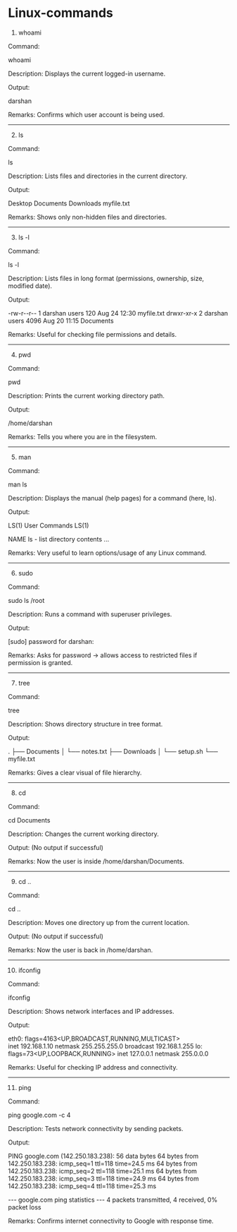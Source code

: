# Linux-commands

1. whoami

Command:

whoami

Description:
Displays the current logged-in username.

Output:

darshan

Remarks:
Confirms which user account is being used.


---

2. ls

Command:

ls

Description:
Lists files and directories in the current directory.

Output:

Desktop  Documents  Downloads  myfile.txt

Remarks:
Shows only non-hidden files and directories.


---

3. ls -l

Command:

ls -l

Description:
Lists files in long format (permissions, ownership, size, modified date).

Output:

-rw-r--r--  1 darshan users   120 Aug 24 12:30 myfile.txt
drwxr-xr-x  2 darshan users  4096 Aug 20 11:15 Documents

Remarks:
Useful for checking file permissions and details.


---

4. pwd

Command:

pwd

Description:
Prints the current working directory path.

Output:

/home/darshan

Remarks:
Tells you where you are in the filesystem.


---

5. man

Command:

man ls

Description:
Displays the manual (help pages) for a command (here, ls).

Output:

LS(1)                   User Commands                   LS(1)

NAME
       ls - list directory contents
...

Remarks:
Very useful to learn options/usage of any Linux command.


---

6. sudo

Command:

sudo ls /root

Description:
Runs a command with superuser privileges.

Output:

[sudo] password for darshan:

Remarks:
Asks for password → allows access to restricted files if permission is granted.


---

7. tree

Command:

tree

Description:
Shows directory structure in tree format.

Output:

.
├── Documents
│   └── notes.txt
├── Downloads
│   └── setup.sh
└── myfile.txt

Remarks:
Gives a clear visual of file hierarchy.


---

8. cd

Command:

cd Documents

Description:
Changes the current working directory.

Output:
(No output if successful)

Remarks:
Now the user is inside /home/darshan/Documents.


---

9. cd ..

Command:

cd ..

Description:
Moves one directory up from the current location.

Output:
(No output if successful)

Remarks:
Now the user is back in /home/darshan.


---

10. ifconfig

Command:

ifconfig

Description:
Shows network interfaces and IP addresses.

Output:

eth0: flags=4163<UP,BROADCAST,RUNNING,MULTICAST>  
        inet 192.168.1.10  netmask 255.255.255.0  broadcast 192.168.1.255
lo: flags=73<UP,LOOPBACK,RUNNING>
        inet 127.0.0.1  netmask 255.0.0.0

Remarks:
Useful for checking IP address and connectivity.


---

11. ping

Command:

ping google.com -c 4

Description:
Tests network connectivity by sending packets.

Output:

PING google.com (142.250.183.238): 56 data bytes
64 bytes from 142.250.183.238: icmp_seq=1 ttl=118 time=24.5 ms
64 bytes from 142.250.183.238: icmp_seq=2 ttl=118 time=25.1 ms
64 bytes from 142.250.183.238: icmp_seq=3 ttl=118 time=24.9 ms
64 bytes from 142.250.183.238: icmp_seq=4 ttl=118 time=25.3 ms

--- google.com ping statistics ---
4 packets transmitted, 4 received, 0% packet loss

Remarks:
Confirms internet connectivity to Google with response time.


